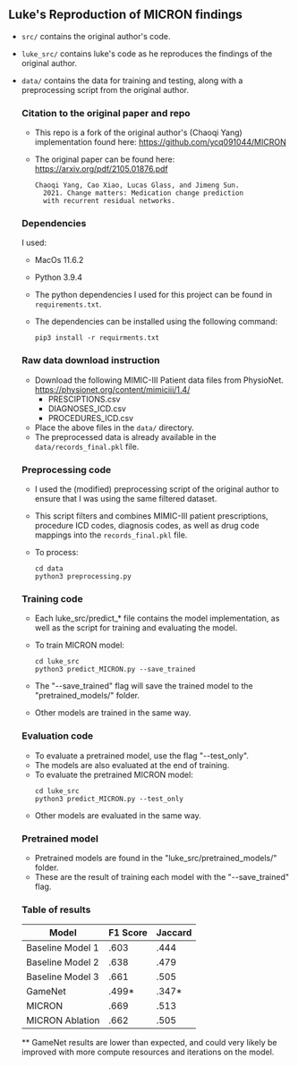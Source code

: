 ## Luke's Reproduction of MICRON findings
- `src/` contains the original author's code.
- `luke_src/` contains luke's code as he reproduces the findings of the original author. 
- `data/` contains the data for training and testing, along with a preprocessing script from the original author.

  ### Citation to the original paper and repo
  - This repo is a fork of the original author's (Chaoqi Yang) implementation found here: https://github.com/ycq091044/MICRON
  - The original paper can be found here: https://arxiv.org/pdf/2105.01876.pdf

    ```
    Chaoqi Yang, Cao Xiao, Lucas Glass, and Jimeng Sun.
      2021. Change matters: Medication change prediction 
      with recurrent residual networks.
    ```
    
  ### Dependencies
  I used:
  - MacOs 11.6.2
  - Python 3.9.4
  - The python dependencies I used for this project can be found in `requirements.txt`.
  - The dependencies can be installed using the following command:
        
    ```
    pip3 install -r requirments.txt
    ```
    
  ### Raw data download instruction
  - Download the following MIMIC-III Patient data files from PhysioNet. https://physionet.org/content/mimiciii/1.4/
    - PRESCIPTIONS.csv
    - DIAGNOSES_ICD.csv
    - PROCEDURES_ICD.csv
  - Place the above files in the `data/` directory.
  - The preprocessed data is already available in the `data/records_final.pkl` file.

  ### Preprocessing code
  - I used the (modified) preprocessing script of the original author to ensure that I was using the same filtered dataset.
  - This script filters and combines MIMIC-III patient prescriptions, procedure ICD codes, diagnosis codes, as well as drug code mappings into the `records_final.pkl` file.
  - To process:
    
    ```
    cd data
    python3 preprocessing.py
    ```

  ### Training code
  - Each luke_src/predict_* file contains the model implementation, as well as the script for training and evaluating the model.
  - To train MICRON model:
    
    ```
    cd luke_src
    python3 predict_MICRON.py --save_trained
    ```
  - The "--save_trained" flag will save the trained model to the "pretrained_models/" folder.
  - Other models are trained in the same way.
    
  ### Evaluation code
  - To evaluate a pretrained model, use the flag "--test_only".
  - The models are also evaluated at the end of training.
  - To evaluate the pretrained MICRON model:
    ```
    cd luke_src
    python3 predict_MICRON.py --test_only
    ```
  - Other models are evaluated in the same way.
    
  ### Pretrained model
  - Pretrained models are found in the "luke_src/pretrained_models/" folder.
  - These are the result of training each model with the "--save_trained" flag. 

  ### Table of results 
  
    | Model  | F1 Score | Jaccard |
    | ------------- | ------------- | ------------- |
    | Baseline Model 1  | .603  | .444 |
    | Baseline Model 2  | .638  | .479 |
    | Baseline Model 3  | .661  | .505 |
    | GameNet  | .499*  | .347* |
    | MICRON  | .669  | .513 |
    | MICRON Ablation  | .662  | .505 |

    ** GameNet results are lower than expected, and could very likely be improved with more compute resources and iterations on the model.